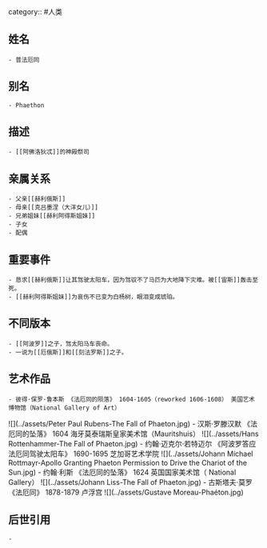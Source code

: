 category:: #人类
## 姓名
	- 普法厄同
## 别名
	- Phaethon
## 描述
	- [[阿佛洛狄忒]]的神殿祭司
## 亲属关系
	- 父亲[[赫利俄斯]]
	- 母亲[[克吕墨涅（大洋女儿）]]
	- 兄弟姐妹[[赫利阿得斯姐妹]]
	- 子女
	- 配偶
## 重要事件
	- 恳求[[赫利俄斯]]让其驾驶太阳车，因为驾驭不了马匹为大地降下灾难。被[[宙斯]]轰击至死。
	- [[赫利阿得斯姐妹]]为哀伤不已变为白杨树，眼泪变成琥珀。
## 不同版本
	- [[阿波罗]]之子，驾太阳马车丧命。
	- 一说为[[厄俄斯]]和[[刻法罗斯]]之子。
## 艺术作品
	- 彼得·保罗·鲁本斯 《法厄同的陨落》 1604-1605（reworked 1606-1608） 美国艺术博物馆（National Gallery of Art）
 ![](../assets/Peter Paul Rubens-The Fall of Phaeton.jpg)
	- 汉斯·罗滕汉默 《法厄同的坠落》 1604 海牙莫泰瑞斯皇家美术馆（Mauritshuis）
 ![](../assets/Hans Rottenhammer-The Fall of Phaeton.jpg)
	- 约翰·迈克尔·若特迈尔 《阿波罗答应法厄同驾驶太阳车》 1690-1695 芝加哥艺术学院
 ![](../assets/Johann Michael Rottmayr-Apollo Granting Phaeton Permission to Drive the Chariot of the Sun.jpg)
	- 约翰·利斯 《法厄同的坠落》 1624 英国国家美术馆（ National Gallery）
 ![](../assets/Johann Liss-The Fall of Phaeton.jpg)
	- 古斯塔夫·莫罗 《法厄同》 1878-1879 卢浮宫
 ![](../assets/Gustave Moreau-Phaéton.jpg)
## 后世引用
	-
